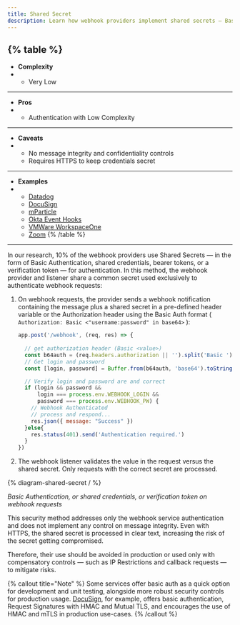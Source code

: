 ```yaml
---
title: Shared Secret
description: Learn how webhook providers implement shared secrets — Basic Authentication, Shared Credentials, or Verification Tokens — to secure webhook communications.
--- 
```


{% table %}
---
* **Complexity**
* - Very Low
---
* **Pros**
* - Authentication with Low Complexity
---
* **Caveats**
* - No message integrity and confidentiality controls
  - Requires HTTPS to keep credentials secret
---
* **Examples**
* - [Datadog](https://docs.datadoghq.com/integrations/webhooks/#authentication)
  - [DocuSign](https://developers.docusign.com/platform/webhooks/connect/validation-and-security/)
  - [mParticle](https://docs.mparticle.com/integrations/webhook/event/)
  - [Okta Event Hooks](https://developer.okta.com/docs/concepts/event-hooks/#one-time-verification-request)
  - [VMWare WorkspaceOne](https://docs.vmware.com/en/VMware-Workspace-ONE-UEM/services/System_Settings_On_Prem/GUID-AWT-SYSTEM-ADVANCED-API-NOTIF.html)
  - [Zoom](https://developers.zoom.us/docs/api/rest/webhook-reference/#basic-authentication)
{% /table %}

---

In our research, 10% of the webhook providers use Shared Secrets — in the form of Basic Authentication, shared credentials, bearer tokens, or a verification token — for authentication. In this method, the webhook provider and listener share a common secret used exclusively to authenticate webhook requests:

1. On webhook requests, the provider sends a webhook notification containing the message plus a shared secret in a pre-defined header variable or the Authorization header using the Basic Auth format ( `Authorization: Basic <"username:password" in base64>` ):

    ```js
    app.post('/webhook', (req, res) => {
      
      // get authorization header (Basic <value>)
      const b64auth = (req.headers.authorization || '').split('Basic ')[1] || ''
      // Get login and password
      const [login, password] = Buffer.from(b64auth, 'base64').toString().split(':')

      // Verify login and password are and correct
      if (login && password && 
          login === process.env.WEBHOOK_LOGIN && 
          password === process.env.WEBHOOK_PW) {
        // Webhook Authenticated 
        // process and respond...
        res.json({ message: "Success" })
      }else{
        res.status(401).send('Authentication required.')
      }
    })
    ```

2. The webhook listener validates the value in the request versus the shared secret. Only requests with the correct secret are processed.

{% diagram-shared-secret / %} 

_Basic Authentication, or shared credentials, or verification token on webhook requests_

This security method addresses only the webhook service authentication and does not implement any control on message integrity. Even with HTTPS, the shared secret is processed in clear text, increasing the risk of the secret getting compromised.

Therefore, their use should be avoided in production or used only with compensatory controls — such as IP Restrictions and callback requests — to mitigate risks.

{% callout title="Note" %}
   Some services offer basic auth as a quick option for development and unit testing, alongside more robust security controls for production usage. [DocuSign](https://developers.docusign.com/platform/webhooks/connect/validation-and-security/), for example, offers basic authentication, Request Signatures with HMAC and Mutual TLS, and encourages the use of HMAC and mTLS in production use-cases.
{% /callout %}
